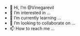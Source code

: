 - 👋 Hi, I’m @Vinegarevil
- 👀 I’m interested in ...
- 🌱 I’m currently learning ...
- 💞️ I’m looking to collaborate on ...
- 📫 How to reach me ...

<!---
Vinegarevil/Vinegarevil is a ✨ special ✨ repository because its `README.md` (this file) appears on your GitHub profile.
You can click the Preview link to take a look at your changes.
--->
